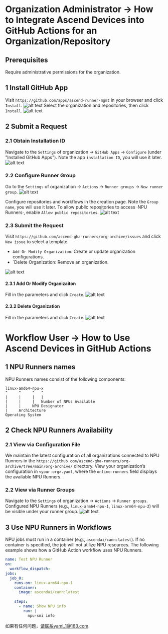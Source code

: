 # Organization Administrator → How to Integrate Ascend Devices into GitHub Actions for an Organization/Repository
## Prerequisites
Require administrative permissions for the organization.

## 1 Install GitHub App
Visit `https://github.com/apps/ascend-runner-mgmt` in your browser and click `Install`.
![alt text](assets/user-manual-zh/image-3.png)
Select the organization and repositories, then click `Install`.
![alt text](assets/user-manual-zh/image-5.png)

## 2 Submit a Request
### 2.1 Obtain Installation ID
Navigate to the `Settings` of organization → `GitHub Apps` → `Configure` (under "Installed GitHub Apps"). Note the app `installation ID`, you will use it later.
![alt text](assets/user-manual-zh/image-1.png)

### 2.2 Configure Runner Group
Go to the `Settings` of organization → `Actions` → `Runner groups` → `New runner group`.
![alt text](assets/user-manual-zh/image-8.png)

Configure repositories and workflows in the creation page. Note the `Group name`, you will use it later.
To allow public repositories to access ·NPU Runners·, enable `Allow public repositories`.
![alt text](assets/user-manual-zh/image-4.png)

### 2.3 Submit the Request
Visit `https://github.com/ascend-gha-runners/org-archive/issues` and click `New issue` to select a template.

- `Add Or Modify Organization`: Create or update organization configurations.
- `Delete Organization: Remove an organization.

![alt text](assets/user-manual-zh/image-10.png)
#### 2.3.1 Add Or Modify Organizaiton
Fill in the parameters and click `Create`.
![alt text](assets/user-manual-zh/image-13.png)
#### 2.3.2 Delete Organization
Fill in the parameters and click `Create`.
![alt text](assets/user-manual-zh/image-14.png)

# Workflow User → How to Use Ascend Devices in GitHub Actions
## 1 NPU Runners names
NPU Runners names consist of the following components:
```
linux-amd64-npu-x
^     ^     ^   ^
|     |     |   |
|     |     |   Number of NPUs Available
|     |     NPU Designator
|     Architecture
Operating System
```

## 2 Check NPU Runners Availability
### 2.1 View via Configuration File
We maintain the latest configuration of all organizations connected to NPU Runners in the `https://github.com/ascend-gha-runners/org-archive/tree/main/org-archive/` directory. View your organization’s configuration in `<your-org>.yaml`, where the `online-runners` field displays the available NPU Runners.

### 2.2 View via Runner Groups
Navigate to the `Settings` of organization → `Actions` → `Runner groups`. Configured NPU Runners (e.g., `linux-arm64-npu-1`, `linux-arm64-npu-2`) will be visible under your runner group.
![alt text](assets/user-manual-zh/image-7.png)

## 3 Use NPU Runners in Workflows
NPU jobs must run in a container (e.g., `ascendai/cann:latest`). If no container is specified, the job will not utilize NPU resources.
The following example shows how a GitHub Action workflow uses NPU Runners.
```yaml
name: Test NPU Runner
on:
  workflow_dispatch:
jobs:
  job_0:
    runs-on: linux-arm64-npu-1
    container:
      image: ascendai/cann:latest
      
    steps:
      - name: Show NPU info
        run: |
          npu-smi info
```

如果有任何问题，请联系yaml_1@163.com.
